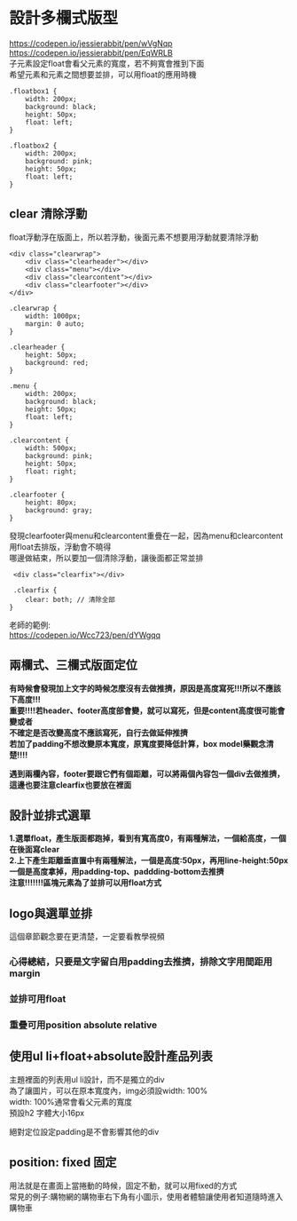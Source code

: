# 設計多欄式版型
https://codepen.io/jessierabbit/pen/wVgNqp<br/>
https://codepen.io/jessierabbit/pen/EqWRLB<br/>
子元素設定float會看父元素的寬度，若不夠寬會推到下面<br/>
希望元素和元素之間想要並排，可以用float的應用時機<br/>
```
.floatbox1 {
    width: 200px;
    background: black;
    height: 50px;
    float: left;
}

.floatbox2 {
    width: 200px;
    background: pink;
    height: 50px;
    float: left;
}
```

## clear 清除浮動
float浮動浮在版面上，所以若浮動，後面元素不想要用浮動就要清除浮動
```
<div class="clearwrap">
    <div class="clearheader"></div>
    <div class="menu"></div>
    <div class="clearcontent"></div>
    <div class="clearfooter"></div>
</div>
```
```
.clearwrap {
    width: 1000px;
    margin: 0 auto;
}

.clearheader {
    height: 50px;
    background: red;
}

.menu {
    width: 200px;
    background: black;
    height: 50px;
    float: left;
}

.clearcontent {
    width: 500px;
    background: pink;
    height: 50px;
    float: right;
}

.clearfooter {
    height: 80px;
    background: gray;
}
```

發現clearfooter與menu和clearcontent重疊在一起，因為menu和clearcontent用float去排版，浮動會不曉得<br/>
哪邊做結束，所以要加一個清除浮動，讓後面都正常並排<br/>
```
 <div class="clearfix"></div>
```
```
 .clearfix {
    clear: both; // 清除全部
}
```
老師的範例:<br/>
https://codepen.io/Wcc723/pen/dYWgqq<br/>

## 兩欄式、三欄式版面定位
<strong>有時候會發現加上文字的時候怎麼沒有去做推擠，原因是高度寫死!!!所以不應該下高度!!!<br/>
重要!!!!若header、footer高度部會變，就可以寫死，但是content高度很可能會變或者<br/>
不確定是否改變高度不應該寫死，自行去做延伸推擠<br/>
若加了padding不想改變原本寬度，原寬度要降低計算，box model藥觀念清楚!!!!<br/></strong>

<strong>遇到兩欄內容，footer要跟它們有個距離，可以將兩個內容包一個div去做推擠，這邊也要注意clearfix也要放在裡面</strong>

## 設計並排式選單
**1.選單float，產生版面都跑掉，看到有寬高度0，有兩種解法，一個給高度，一個在後面寫clear<br/>**
**2.上下產生距離垂直置中有兩種解法，一個是高度:50px，再用line-height:50px<br/>**
**一個是高度拿掉，用padding-top、paddding-bottom去推擠<br/>**
**注意!!!!!!!區塊元素為了並排可以用float方式<br/>**

## logo與選單並排
這個章節觀念要在更清楚，一定要看教學視頻

### 心得總結，只要是文字留白用padding去推擠，排除文字用間距用margin

### 並排可用float
### 重疊可用position absolute relative

## 使用ul li+float+absolute設計產品列表
主題裡面的列表用ul li設計，而不是獨立的div<br/>
為了讓圖片，可以在原本寬度內，img必須設width: 100%<br/>
width: 100%通常會看父元素的寬度<br/>
預設h2 字體大小16px<br/>

絕對定位設定padding是不會影響其他的div<br/>

## position: fixed 固定
用法就是在畫面上當捲動的時候，固定不動，就可以用fixed的方式<br/>
常見的例子:購物網的購物車右下角有小圖示，使用者體驗讓使用者知道隨時進入購物車<br/>

